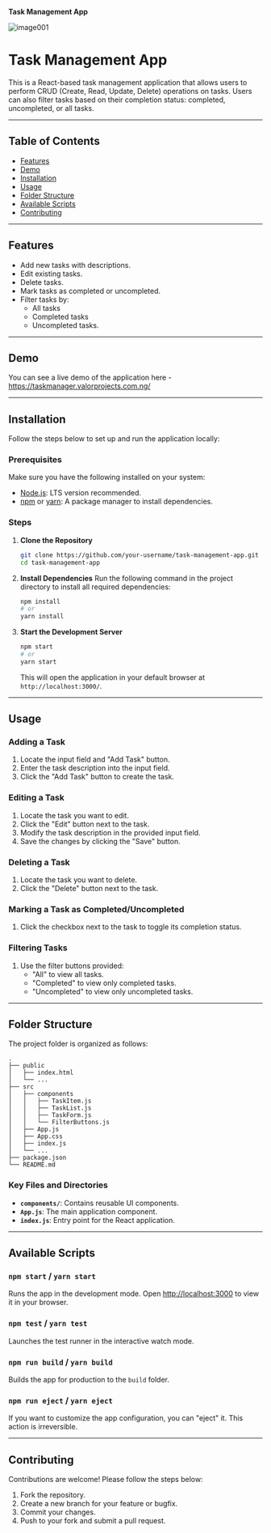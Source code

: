 **Task Management App**

![image001](https://github.com/user-attachments/assets/0170068b-280a-4897-8b65-0982713f27e0)

# Task Management App

This is a React-based task management application that allows users to perform CRUD (Create, Read, Update, Delete) operations on tasks. Users can also filter tasks based on their completion status: completed, uncompleted, or all tasks.

---

## Table of Contents
- [Features](#features)
- [Demo](#demo)
- [Installation](#installation)
- [Usage](#usage)
- [Folder Structure](#folder-structure)
- [Available Scripts](#available-scripts)
- [Contributing](#contributing)

---

## Features
- Add new tasks with descriptions.
- Edit existing tasks.
- Delete tasks.
- Mark tasks as completed or uncompleted.
- Filter tasks by:
  - All tasks
  - Completed tasks
  - Uncompleted tasks.

---

## Demo
You can see a live demo of the application here - https://taskmanager.valorprojects.com.ng/

---

## Installation

Follow the steps below to set up and run the application locally:

### Prerequisites
Make sure you have the following installed on your system:
- [Node.js](https://nodejs.org/): LTS version recommended.
- [npm](https://www.npmjs.com/) or [yarn](https://yarnpkg.com/): A package manager to install dependencies.

### Steps
1. **Clone the Repository**
   ```bash
   git clone https://github.com/your-username/task-management-app.git
   cd task-management-app
   ```

2. **Install Dependencies**
   Run the following command in the project directory to install all required dependencies:
   ```bash
   npm install
   # or
   yarn install
   ```

3. **Start the Development Server**
   ```bash
   npm start
   # or
   yarn start
   ```
   This will open the application in your default browser at `http://localhost:3000/`.

---

## Usage

### Adding a Task
1. Locate the input field and "Add Task" button.
2. Enter the task description into the input field.
3. Click the "Add Task" button to create the task.

### Editing a Task
1. Locate the task you want to edit.
2. Click the "Edit" button next to the task.
3. Modify the task description in the provided input field.
4. Save the changes by clicking the "Save" button.

### Deleting a Task
1. Locate the task you want to delete.
2. Click the "Delete" button next to the task.

### Marking a Task as Completed/Uncompleted
1. Click the checkbox next to the task to toggle its completion status.

### Filtering Tasks
1. Use the filter buttons provided:
   - "All" to view all tasks.
   - "Completed" to view only completed tasks.
   - "Uncompleted" to view only uncompleted tasks.

---

## Folder Structure

The project folder is organized as follows:

```
.
├── public
│   ├── index.html
│   └── ...
├── src
│   ├── components
│   │   ├── TaskItem.js
│   │   ├── TaskList.js
│   │   ├── TaskForm.js
│   │   └── FilterButtons.js
│   ├── App.js
│   ├── App.css
│   ├── index.js
│   └── ...
├── package.json
└── README.md
```

### Key Files and Directories
- **`components/`**: Contains reusable UI components.
- **`App.js`**: The main application component.
- **`index.js`**: Entry point for the React application.

---

## Available Scripts

### `npm start` / `yarn start`
Runs the app in the development mode. Open [http://localhost:3000](http://localhost:3000) to view it in your browser.

### `npm test` / `yarn test`
Launches the test runner in the interactive watch mode.

### `npm run build` / `yarn build`
Builds the app for production to the `build` folder.

### `npm run eject` / `yarn eject`
If you want to customize the app configuration, you can "eject" it. This action is irreversible.

---

## Contributing

Contributions are welcome! Please follow the steps below:

1. Fork the repository.
2. Create a new branch for your feature or bugfix.
3. Commit your changes.
4. Push to your fork and submit a pull request.



